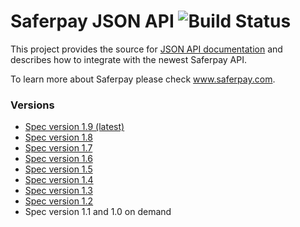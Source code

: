 # Saferpay JSON API ![Build Status](https://travis-ci.org/saferpay/jsonapi.svg?branch=master "Build Status") 

This project provides the source for [JSON API documentation](http://saferpay.github.io/jsonapi) and describes how to integrate with the newest Saferpay API.

To learn more about Saferpay please check www.saferpay.com.

### Versions

* [Spec version 1.9 (latest)](http://saferpay.github.io/jsonapi)
* [Spec version 1.8](http://saferpay.github.io/jsonapi/1.8)
* [Spec version 1.7](http://saferpay.github.io/jsonapi/1.7)
* [Spec version 1.6](http://saferpay.github.io/jsonapi/1.6)
* [Spec version 1.5](http://saferpay.github.io/jsonapi/1.5)
* [Spec version 1.4](http://saferpay.github.io/jsonapi/1.4)
* [Spec version 1.3](http://saferpay.github.io/jsonapi/1.3)
* [Spec version 1.2](http://saferpay.github.io/jsonapi/1.2)
* Spec version 1.1 and 1.0 on demand
